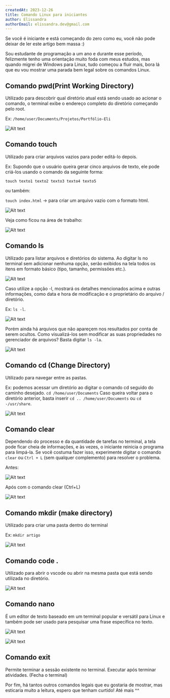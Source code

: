 ```yaml
---
createdAt: 2023-12-26
title: Comando Linux para iniciantes
author: Elissandra 
authorEmail: elissandra.dev@gmail.com
---
```

Se você é iniciante e está começando do zero como eu, você não pode deixar de ler este artigo bem massa :)

Sou estudante de programação a um ano e durante esse período, felizmente tenho uma orientação muito foda com  meus estudos, mas quando migrei de Windows para Linux, tudo começou a fluir mais, bora lá que eu vou mostrar uma parada bem legal sobre os comandos Linux.

## Comando pwd(Print Working Directory)

Utilizado para descobrir qual diretório atual está sendo usado ao acionar o comando, o terminal exibe o endereço completo do diretório começando pelo root.

Ex: `/home/user/Documents/Projetos/Portfólio-Eli`

![Alt text](/assets/images/posts/comando-linux-para-iniciantes-phpsp/comando-pwd.jpeg)


## Comando touch

Utilizado para criar arquivos vazios para poder editá-lo depois.

Ex: Supondo que o usuário queira gerar cinco arquivos de texto, ele pode criá-los usando o comando da seguinte forma: 

`touch texto1 texto2 texto3 texto4 texto5`

ou também:

`touch index.html` -> para criar um arquivo vazio com o formato html.

![Alt text](/assets/images/posts/comando-linux-para-iniciantes-phpsp/comando-touch1.jpeg)

Veja como ficou na área de trabalho:

![Alt text](/assets/images/posts/comando-linux-para-iniciantes-phpsp/comando-touch2.jpeg)


## Comando ls

Utilizado para listar arquivos e diretórios do sistema. Ao digitar ls no terminal sem adicionar nenhuma opção, serão exibidos na tela todos os itens em formato básico (tipo, tamanho, permissões etc.). 

![Alt text](/assets/images/posts/comando-linux-para-iniciantes-phpsp/comando-ls.jpeg)

Caso utilize a opção -l, mostrará os detalhes mencionados acima e outras informações, como data e hora de modificação e o proprietário do arquivo / diretório. 

Ex: `ls -l`.

![Alt text](/assets/images/posts/comando-linux-para-iniciantes-phpsp/comando-ls-l.jpeg)

Porém ainda há arquivos que não apareçem nos resultados por conta de serem ocultos. Como visualizá-los sem modificar as suas propriedades no gerenciador de arquivos? Basta digitar `ls -la`.

![Alt text](/assets/images/posts/comando-linux-para-iniciantes-phpsp/comando-ls-la.jpeg)

## Comando cd (Change Directory)

Utilizado para navegar entre as pastas. 

Ex: podemos acessar um diretório ao digitar o comando cd seguido do caminho desejado.
`cd /home/user/Documents`
Caso queira voltar para o diretório anterior, basta inserir `cd .. /home/user/Documents` ou 
 `cd -/usr/share`.

![Alt text](/assets/images/posts/comando-linux-para-iniciantes-phpsp/comando-cd.jpeg)

## Comando clear

Dependendo do processo e da quantidade de tarefas no terminal, a tela pode ficar cheia de informações, e às vezes, o iniciante reinicia o programa para limpá-la. Se você costuma fazer isso, experimente digitar o comando `clear` ou `Ctrl + L` (sem qualquer complemento) para resolver o problema.

Antes:

![Alt text](/assets/images/posts/comando-linux-para-iniciantes-phpsp/comando-clear1.jpeg)

Após com o comando clear (Ctrl+L)

![Alt text](/assets/images/posts/comando-linux-para-iniciantes-phpsp/comando-clear2.jpeg)


## Comando mkdir (make directory)

Utilizado para criar uma pasta dentro do terminal 

Ex: `mkdir artigo`

![Alt text](/assets/images/posts/comando-linux-para-iniciantes-phpsp/comando-mkdir.jpeg)


## Comando code .

Utilizado para abrir o vscode ou abrir na mesma pasta que está sendo utilizada no diretório.

![Alt text](/assets/images/posts/comando-linux-para-iniciantes-phpsp/comando-code.jpeg)


## Comando nano

É um editor de texto baseado em um terminal popular e versátil para Linux e também pode ser usado para pesquisar uma frase específica no texto.

![Alt text](/assets/images/posts/comando-linux-para-iniciantes-phpsp/comando-editor1.jpeg)

![Alt text](/assets/images/posts/comando-linux-para-iniciantes-phpsp/comando-editor2.jpeg)



## Comando exit

Permite terminar a sessão existente no terminal. Executar após terminar atividades. (Fecha o terminal)

Por fim, há tantos outros comandos legais que eu gostaria de mostrar, mas esticaria muito a leitura, espero que tenham curtido! Até mais ^^
